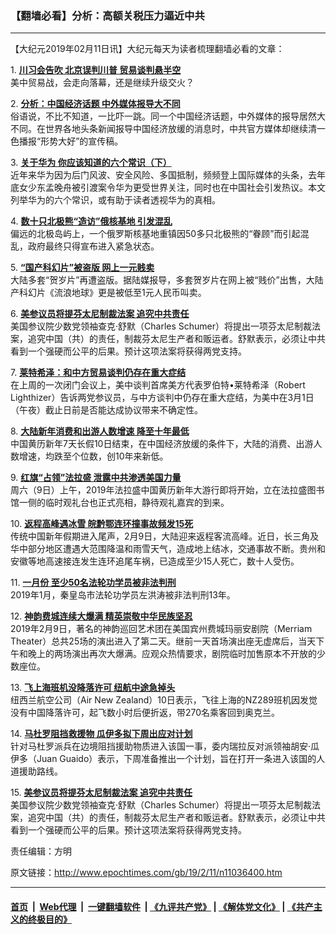 ### 【翻墙必看】分析：高额关税压力逼近中共
------------------------

<p>
 【大纪元2019年02月11日讯】大纪元每天为读者梳理翻墙必看的文章：
</p>
<p>
 1.
 <b>
  <a href="http://www.epochtimes.com/gb/19/2/10/n11035856.htm" rel="noopener noreferrer" target="_blank">
   川习会告吹 北京误判川普 贸易谈判悬半空
  </a>
 </b>
 <br/>
 美中贸易战，会走向落幕，还是继续升级交火？
</p>
<p>
 2.
 <b>
  <a href="http://www.epochtimes.com/gb/19/2/9/n11034412.htm" rel="noopener noreferrer" target="_blank">
   分析：中国经济话题 中外媒体报导大不同
  </a>
 </b>
 <br/>
 俗语说，不比不知道，一比吓一跳。同一个中国经济话题，中外媒体的报导居然大不同。在世界各地头条新闻报导中国经济放缓的消息时，中共官方媒体却继续清一色播报“形势大好”的宣传稿。
</p>
<p>
 3.
 <b>
  <a href="http://www.epochtimes.com/gb/19/2/8/n11033240.htm" rel="noopener noreferrer" target="_blank">
   关于华为 你应该知道的六个常识（下）
  </a>
 </b>
 <br/>
 近年来华为因为后门风波、安全风险、多国抵制，频频登上国际媒体的头条，去年底女少东孟晚舟被引渡案令华为更受世界关注，同时也在中国社会引发热议。本文列举华为的六个常识，或有助于读者透视华为的真相。
</p>
<p>
 4.
 <b>
  <a href="http://www.epochtimes.com/gb/19/2/10/n11036150.htm" rel="noopener noreferrer" target="_blank">
   数十只北极熊“造访”俄核基地 引发混乱
  </a>
 </b>
 <br/>
 偏远的北极岛屿上，一个俄罗斯核基地重镇因50多只北极熊的“眷顾”而引起混乱，政府最终只得宣布进入紧急状态。
</p>
<p>
 5.
 <b>
  <a href="http://www.epochtimes.com/gb/19/2/10/n11035079.htm" rel="noopener noreferrer" target="_blank">
   “国产科幻片”被盗版 网上一元贱卖
  </a>
 </b>
 <br/>
 大陆多套“贺岁片”再遭盗版。据陆媒报导，多套贺岁片在网上被“贱价”出售，大陆产科幻片《流浪地球》更是被低至1元人民币叫卖。
</p>
<p>
 6.
 <b>
  <a href="http://www.epochtimes.com/gb/19/2/10/n11036127.htm" rel="noopener noreferrer" target="_blank">
   美参议员将提芬太尼制裁法案 追究中共责任
  </a>
 </b>
 <br/>
 美国参议院少数党领袖查克·舒默（Charles Schumer）将提出一项芬太尼制裁法案，追究中国（共）的责任，制裁芬太尼生产者和贩运者。舒默表示，必须让中共看到一个强硬而公平的后果。预计这项法案将获得两党支持。
</p>
<p>
 7.
 <b>
  <a href="http://www.epochtimes.com/gb/19/2/10/n11036185.htm" rel="noopener noreferrer" target="_blank">
   莱特希泽：和中方贸易谈判仍存在重大症结
  </a>
 </b>
 <br/>
 在上周的一次闭门会议上，美中谈判首席美方代表罗伯特•莱特希泽（Robert Lighthizer）告诉两党参议员，与中方谈判中仍存在重大症结，为美中在3月1日（午夜）截止日前是否能达成协议带来不确定性。
</p>
<p>
 8.
 <b>
  <a href="http://www.epochtimes.com/gb/19/2/10/n11035990.htm" rel="noopener noreferrer" target="_blank">
   大陆新年消费和出游人数增速 降至十年最低
  </a>
 </b>
 <br/>
 中国黄历新年7天长假10日结束，在中国经济放缓的条件下，大陆的消费、出游人数增速，均跌至个位数，创10年来新低。
</p>
<p>
 9.
 <b>
  <a href="http://www.epochtimes.com/gb/19/2/10/n11035177.htm" rel="noopener noreferrer" target="_blank">
   红旗“占领”法拉盛 泄露中共渗透美国力量
  </a>
 </b>
 <br/>
 周六（9日）上午，2019年法拉盛中国黄历新年大游行即将开始，立在法拉盛图书馆一侧的临时观礼台也正式亮相，静待观礼嘉宾的到来。
</p>
<p>
 10.
 <b>
  <a href="http://www.epochtimes.com/gb/19/2/10/n11035357.htm" rel="noopener noreferrer" target="_blank">
   返程高峰遇冰雪 皖黔鄂连环撞事故频发15死
  </a>
 </b>
 <br/>
 传统中国新年假期进入尾声，2月9日，大陆迎来返程客流高峰。近日，长三角及华中部分地区遭遇大范围降温和雨雪天气，造成地上结冰，交通事故不断。贵州和安徽等地高速接连发生连环追尾车祸，已造成至少15人死亡，数十人受伤。
</p>
<p>
 11.
 <b>
  <a href="http://www.epochtimes.com/gb/19/2/10/n11036204.htm" rel="noopener noreferrer" target="_blank">
   一月份 至少50名法轮功学员被非法判刑
  </a>
 </b>
 <br/>
 2019年1月，秦皇岛市法轮功学员左洪涛被非法判刑13年。
</p>
<p>
 12.
 <b>
  <a href="http://www.epochtimes.com/gb/19/2/10/n11035342.htm" rel="noopener noreferrer" target="_blank">
   神韵费城连续大爆满 精英崇敬中华民族坚忍
  </a>
 </b>
 <br/>
 2019年2月9日，著名的神韵巡回艺术团在美国宾州费城玛丽安剧院（Merriam Theater）总共25场的演出进入了第二天。继前一天首场演出座无虚席后，当天下午和晚上的两场演出再次大爆满。应观众热情要求，剧院临时加售原本不开放的少数座位。
</p>
<p>
 13.
 <b>
  <a href="http://www.epochtimes.com/gb/19/2/10/n11035882.htm" rel="noopener noreferrer" target="_blank">
   飞上海班机没降落许可 纽航中途急掉头
  </a>
 </b>
 <br/>
 纽西兰航空公司（Air New Zealand）10日表示，飞往上海的NZ289班机因发觉没有中国降落许可，起飞数小时后便折返，带270名乘客回到奥克兰。
</p>
<p>
 14.
 <b>
  <a href="http://www.epochtimes.com/gb/19/2/10/n11035966.htm" rel="noopener noreferrer" target="_blank">
   马杜罗阻挡救援物 瓜伊多拟下周出应对计划
  </a>
 </b>
 <br/>
 针对马杜罗派兵在边境阻挡援助物质进入该国一事，委内瑞拉反对派领袖胡安·瓜伊多（Juan Guaido）表示，下周准备推出一个计划，旨在打开一条进入该国的人道援助路线。
</p>
<p>
 15.
 <b>
  <a href="http://www.epochtimes.com/gb/19/2/10/n11036127.htm" rel="noopener noreferrer" target="_blank">
   美参议员将提芬太尼制裁法案 追究中共责任
  </a>
 </b>
 <br/>
 美国参议院少数党领袖查克·舒默（Charles Schumer）将提出一项芬太尼制裁法案，追究中国（共）的责任，制裁芬太尼生产者和贩运者。舒默表示，必须让中共看到一个强硬而公平的后果。预计这项法案将获得两党支持。
</p>
<p>
 责任编辑：方明
</p>

原文链接：http://www.epochtimes.com/gb/19/2/11/n11036400.htm


------------------------
#### [首页](https://github.com/gfw-breaker/banned-news/blob/master/README.md) &nbsp;|&nbsp; [Web代理](https://github.com/labour-camp/helloworld) &nbsp;|&nbsp; [一键翻墙软件](https://github.com/gfw-breaker/nogfw/blob/master/README.md) &nbsp;| [《九评共产党》](https://github.com/gfw-breaker/9ping.md/blob/master/README.md#九评之一评共产党是什么) | [《解体党文化》](https://github.com/gfw-breaker/jtdwh.md/blob/master/README.md) | [《共产主义的终极目的》](https://github.com/gfw-breaker/gczydzjmd.md/blob/master/README.md)

